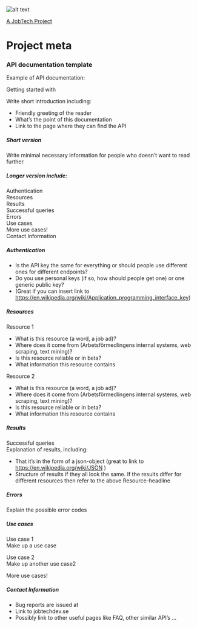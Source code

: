 ![alt text][logo]

[logo]: https://github.com/MagnumOpuses/project-meta/blob/master/img/jobtechdev_black.png "JobTech dev logo"
[A JobTech Project]( https://www.jobtechdev.se)
# Project meta


### API documentation template
Example of API documentation:

Getting started with <Project Title>

Write short introduction including:

* Friendly greeting of the reader
* What’s the point of this documentation
* Link to the page where they can find the API

##### Short version  
Write minimal necessary information for people who doesn’t want to read further.


##### Longer version include: 
Authentication   
Resources  
Results  
Successful queries   
Errors  
Use cases  
More use cases!  
Contact Information
  
##### Authentication  
* Is the API key the same for everything or should people use different ones for different
endpoints?
* Do you use personal keys (if so, how should people get one) or one generic public key?
* (Great if you can insert link to
https://en.wikipedia.org/wiki/Application_programming_interface_key)


##### Resources
 
Resource 1   
* What is this resource (a word, a job ad)?
* Where does it come from (Arbetsförmedlingens internal systems, web scraping, text
mining)?
* Is this resource reliable or in beta?
* What information this resource contains

Resource 2
* What is this resource (a word, a job ad)?
* Where does it come from (Arbetsförmedlingens internal systems, web scraping, text
mining)?
* Is this resource reliable or in beta?
* What information this resource contains
 


##### Results

Successful queries  
Explanation of results, including:
* That it’s in the form of a json-object (great to link to https://en.wikipedia.org/wiki/JSON )
* Structure of results if they all look the same. If the results differ for different resources
then refer to the above Resource-headline

##### Errors  
Explain the possible error codes

##### Use cases

Use case 1  
Make up a use case

Use case 2  
Make up another use case2

More use cases!

##### Contact Information

* Bug reports are issued at <link to Github>
* Link to jobtechdev.se
* Possibly link to other useful pages like FAQ, other similar API’s ...




